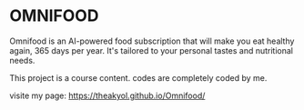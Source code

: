 # OMNIFOOD

Omnifood is an AI-powered food subscription that will make you eat healthy again, 365 days per year. It's tailored to your personal tastes and nutritional needs.


This project is a course content. codes are completely coded by me.


visite my page: https://theakyol.github.io/Omnifood/
